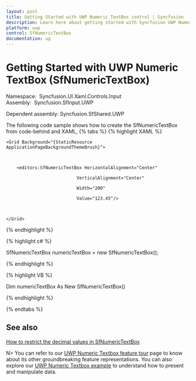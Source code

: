 ```yaml
---
layout: post
title: Getting Started with UWP Numeric TextBox control | Syncfusion
description: Learn here about getting started with Syncfusion UWP Numeric TextBox (SfNumericTextBox) control, its elements and more.
platform: uwp
control: SfNumericTextBox
documentation: ug
---
```


# Getting Started with UWP Numeric TextBox (SfNumericTextBox)

Namespace:  Syncfusion.UI.Xaml.Controls.Input
Assembly:  Syncfusion.SfInput.UWP 

Dependent assembly: Syncfusion.SfShared.UWP



The following code sample shows how to create the SfNumericTextBox from code-behind and XAML,
{% tabs %}
{% highlight XAML %}

<Page xmlns:editors="using:Syncfusion.UI.Xaml.Controls.Input">

    <Grid Background="{StaticResource ApplicationPageBackgroundThemeBrush}">



        <editors:SfNumericTextBox HorizontalAlignment="Center"

                               VerticalAlignment="Center"

                               Width="200"

                               Value="123.45"/>



    </Grid>

</Page>

{% endhighlight %}

{% highlight c# %}

SfNumericTextBox numericTextBox = new SfNumericTextBox();

{% endhighlight %}

{% highlight VB %}

Dim numericTextBox As New SfNumericTextBox()

{% endhighlight %}

{% endtabs %}

## See also

[How to restrict the decimal values in SfNumericTextBox](https://www.syncfusion.com/kb/6957/how-to-restrict-the-decimal-values-in-sfnumerictextbox)

N> You can refer to our [UWP Numeric Textbox feature tour](https://www.syncfusion.com/uwp-ui-controls/numeric-textbox) page to know about its other groundbreaking feature representations. You can also explore our [UWP Numeric Textbox example](https://apps.microsoft.com/store/detail/syncfusion-essential-studio-for-uwp/9NBLGGH5WNGV) to understand how to present and manipulate data.